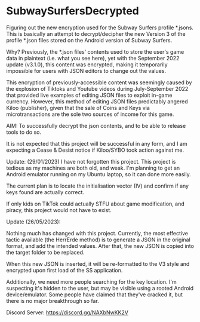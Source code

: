 # SubwaySurfersDecrypted
Figuring out the new encryption used for the Subway Surfers profile *.jsons.
This is basically an attempt to decrypt/decipher the new Version 3 of the profile *.json files stored on the Android version of Subway Surfers.

Why? Previously, the *.json files' contents used to store the user's game data in plaintext (i.e. what you see here), yet with the September 2022 update (v3.1.0), this content was encrypted, making it temporarily impossible for users with JSON editors to change out the values.

This encryption of previously-accessible content was seemingly caused by the explosion of Tiktoks and Youtube videos during July-September 2022 that provided live examples of editing JSON files to exploit in-game currency. However, this method of editing JSON files predictably angered Kiloo (publisher), given that the sale of Coins and Keys via microtransactions are the sole two sources of income for this game.

AIM: To successfully decrypt the json contents, and to be able to release tools to do so.

It is not expected that this project will be successful in any form, and I am expecting a Cease & Desist notice if Kiloo/SYBO took action against me.

Update: (29/01/2023) I have not forgotten this project. This project is tedious as my machines are both old, and weak. I'm planning to get an Android emulator running on my Ubuntu laptop, so it can done more easily.

The current plan is to locate the initialisation vector (IV) and confirm if any keys found are actually correct.

If only kids on TikTok could actually STFU about game modification, and piracy, this project would not have to exist.

Update (26/05/2023):

Nothing much has changed with this project. Currently, the most effective tactic available (the HerrErde method) is to generate a JSON in the original format, and add the intended values. After that, the new JSON is copied into the target folder to be replaced.

When this new JSON is inserted, it will be re-formatted to the V3 style and encrypted upon first load of the SS application.

Additionally, we need more people searching for the key location. I'm suspecting it's hidden to the user, but may be visible using a rooted Android device/emulator. Some people have claimed that they've cracked it, but there is no major breakthrough so far.

Discord Server: https://discord.gg/NAXbNwKK2V